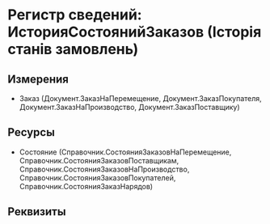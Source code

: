 ﻿# Регистр сведений: ИсторияСостоянийЗаказов (Історія станів замовлень)

## Измерения

- Заказ (Документ.ЗаказНаПеремещение, Документ.ЗаказПокупателя, Документ.ЗаказНаПроизводство, Документ.ЗаказПоставщику)

## Ресурсы

- Состояние (Справочник.СостоянияЗаказовНаПеремещение, Справочник.СостоянияЗаказовПоставщикам, Справочник.СостоянияЗаказовНаПроизводство, Справочник.СостоянияЗаказовПокупателей, Справочник.СостоянияЗаказНарядов)

## Реквизиты


